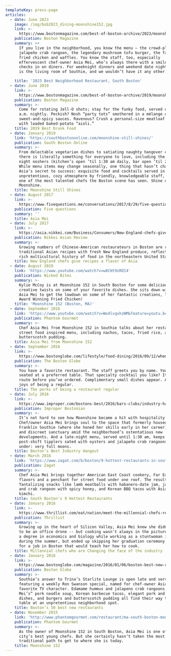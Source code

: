 ```yaml
---
templateKey: press-page
articles:
  - date: June 2023
    image: /img/bob2023_dining-moonshine152.jpg
    link: >-
      https://www.bostonmagazine.com/best-of-boston-archive/2023/moonshine-152-4/
    publication: Boston Magazine
    summary: >+
      If you live in the neighborhood, you know the menu — the crowd-pleasing
      jalapeño crab rangoon, the legendary mushroom tofu burger, the famous
      fried chicken and waffles. You know the staff, too, especially
      effervescent chef-owner Asia Mei, who’s always there with a smile as she
      checks in on diners. For weeknight dinners and weekend date nights, this
      is the living room of Southie, and we wouldn’t have it any other way.

    title: '2023 Best Neighborhood Restaurant, South Boston'
  - date: June 2019
    link: >-
      https://www.bostonmagazine.com/best-of-boston-archive/2019/moonshine-152-2/
    publication: Boston Magazine
    summary: >-
      Come for rotating Jell-O shots; stay for the funky food, served until 1:30
      a.m. nightly. Peckish? Nosh “party tots” smothered in a mélange of
      sweet-and-spicy sauces. Ravenous? Crush a personal-size meatloaf topped
      with loaded baked-potato “aioli.”
    title: 2019 Best Drunk Food
  - date: January 2019
    link: 'https://southbostononline.com/moonshine-still-shines/'
    publication: South Boston Online
    summary: >-
      From delectable vegetarian dishes to satiating naughty hangover cures,
      there is literally something for everyone to love, including the late
      night noshers (kitchen’s open ’til 1:30 am daily, bar open ‘til 2am).
      While menu items may change seasonally, one thing that hasn’t changed is
      Asia’s secret to success: exquisite food and cocktails served in an
      unpretentious, cozy atmosphere by friendly, knowledgeable staff, led by
      one of the most talented chefs the Boston scene has seen. Shine on,
      Moonshine.
    title: Moonshine Still Shines
  - date: August 2017
    link: >-
      https://www.fivequestions.me/conversations/2017/8/29/five-questions-asia-mei
    publication: Five questions
    summary: ''
    title: Asia Mei
  - date: July 2017
    link: >-
      https://asia.nikkei.com/Business/Consumers/New-England-chefs-give-recipes-a-flavor-of-Asia
    publication: Nikkei Asian Review
    summary: >-
      Growing numbers of Chinese-American restaurateurs in Boston are recreating
      traditional Asian recipes with fresh New England produce, reflecting the
      rich multicultural history of food in the northeastern United States.
    title: New England chefs give recipes a flavor of Asia
  - date: August 2019
    link: 'https://www.youtube.com/watch?v=w8CHt9zRDI4'
    publication: Wicked Bites
    summary: >-
      Kylie McCoy is at Moonshine 152 in South Boston for some delicious and
      creative twists on some of your favorite dishes. She sits down with Chef
      Asia Mei to get the lowdown on some of her fantastic creations, like her
      Award Winning Fried Chicken!
    title: 'Moonshine 152 (Boston, MA)'
  - date: September 2016
    link: 'https://www.youtube.com/watch?v=Wo4lvqxhzWM&feature=youtu.be'
    publication: Phantom Gourmet
    summary: >-
      Chef Asia Mei from Moonshine 152 in Southie talks about her restaurant's
      street food inspired menu, including nachos, tacos, fried rice, and
      butterscotch pudding.
    title: Asia Mei from Moonshine 152
  - date: September 2016
    link: >-
      https://www.bostonglobe.com/lifestyle/food-dining/2016/09/12/when-you-been-same-restaurant-times/CIJMwvuOEXpd8ZM0PfdZxO/story.html
    publication: The Boston Globe
    summary: >-
      You have a favorite restaurant. The staff greets you by name. You’re
      seated at a preferred table. That specialty cocktail you like? It’s en
      route before you’ve ordered. Complimentary small dishes appear. Ah, the
      joys of being a regular.
    title: The perks of being a restaurant regular
  - date: July 2016
    link: >-
      https://www.improper.com/bostons-best/2016/bars-clubs/industry-hangout/moonshine-152-2/
    publication: Improper Bostonian
    summary: >-
      It’s not hard to see how Moonshine became a hit with hospitality types.
      Chef/owner Asia Mei brings soul to the space that formerly housed the
      Franklin Southie (where she honed her skills early in her career), a dim
      and discreet sanctuary amid the neighborhood’s ostentatious new
      developments. And a late-night menu, served until 1:30 am, keeps
      post-shift tipplers sated with oysters and jalapeño crab rangoons. File
      under: very full moons.
    title: Boston’s Best Industry Hangout
  - date: March 2016
    link: 'https://www.zagat.com/b/boston/9-hottest-restaurants-in-south-boston#1'
    publication: Zagat
    summary: >-
      Chef Asia Mei brings together American East Coast cookery, Far East
      flavors and a penchant for street food under one roof. The result?
      Tantalizing snacks like lamb meatballs with habanero-date jam, jalapeño
      and crab rangoon with spicy honey, and Korean BBQ tacos with Asian pear
      kimchi.
    title: South Boston's 9 Hottest Restaurants
  - date: January 2016
    link: >-
      https://www.thrillist.com/eat/nation/meet-the-millennial-chefs-redefining-cooking-and-changing-the-face-of-the-industry
    publication: Thrillist
    summary: >-
      Growing up in the heart of Silicon Valley, Asia Mei knew she didn’t want
      to be an office drone -- but cooking wasn't always in the picture. She got
      a degree in economics and biology while working as a stuntwoman in LA
      during the summer, but ended up skipping her graduation ceremony to search
      for a job in Boston that would teach her how to cook.
    title: Millennial chefs who are Changing the face of the industry
  - date: January 2016
    link: >-
      https://www.bostonglobe.com/magazine/2016/01/06/boston-best-new-restaurants/iUKnLurIMnyImFoZC66F3M/story.html
    publication: Boston Globe
    summary: >-
      Southie’s answer to Trina’s Starlite Lounge is open late and serves brunch
      featuring a weekly Ron Swanson special, named for chef-owner Asia Mei’s
      favorite TV character. Edamame hummus and jalapeno crab rangoons, “Mama
      Mei’s” pork noodle soup, Korean barbecue tacos, elegant pork and fish
      dishes, and burgers and butterscotch pudding all find their way to the
      table at an unpretentious neighborhood spot.
    title: Boston’s 50 best new restaurants
  - date: November 2015
    link: 'http://www.phantomgourmet.com/restaurant/ma-south-boston-moonshine-152'
    publication: Phantom Gourmet
    summary: >-
      As the owner of Moonshine 152 in South Boston, Asia Mei is one of the
      city’s best young chefs. But she certainly hasn’t taken the most
      traditional path to get to where she is today.
    title: Moonshine 152
---
```


